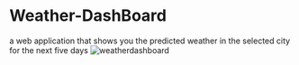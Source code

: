 # Weather-DashBoard
a web application that shows you the predicted weather in the selected city for the next five days
![weatherdashboard](https://user-images.githubusercontent.com/122653164/236362471-a49c1e4e-efbe-4089-9a3e-6ecd262d0341.png)
